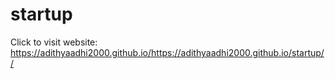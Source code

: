 # startup




Click to visit website: https://adithyaadhi2000.github.io/https://adithyaadhi2000.github.io/startup//
